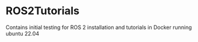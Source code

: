 # ROS2Tutorials
Contains initial testing for ROS 2 installation and tutorials in Docker running ubuntu 22.04
